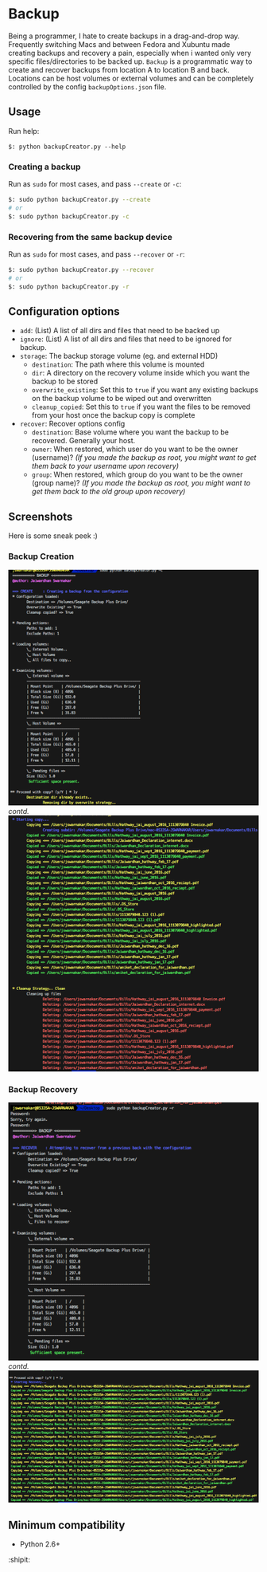 # Backup

Being a programmer, I hate to create backups in a drag-and-drop way. Frequently switching Macs and between Fedora and Xubuntu made creating backups and recovery a pain, especially when i wanted only very specific files/directories to be backed up. `Backup` is a programmatic way to create and recover backups from location A to location B and back. Locations can be host volumes or external volumes and can be completely controlled by the config `backupOptions.json` file.

## Usage
Run help:
```
$: python backupCreator.py --help
```

### Creating a backup
Run as `sudo` for most cases, and pass `--create` or `-c`:
```bash
$: sudo python backupCreator.py --create
# or
$: sudo python backupCreator.py -c
```

### Recovering from the same backup device
Run as `sudo` for most cases, and pass `--recover` or `-r`:
```bash
$: sudo python backupCreator.py --recover
# or
$: sudo python backupCreator.py -r
```

## Configuration options
- `add`: (List) A list of all dirs and files that need to be backed up
- `ignore`: (List) A list of all dirs and files that need to be ignored for backup.
- `storage`: The backup storage volume (eg. and external HDD)
    - `destination`: The path where this volume is mounted
    - `dir`: A directory on the recovery volume inside which you want the backup to be stored
    - `overwrite_existing`: Set this to `true` if you want any existing backups on the backup volume to be wiped out and overwritten
    - `cleanup_copied`: Set this to `true` if you want the files to be removed from your host once the backup copy is complete
- `recover`: Recover options config
    - `destination`: Base volume where you want the backup to be recovered. Generally your host.
    - `owner`: When restored, which user do you want to be the owner (username)? _(If you made the backup as root, you might want to get them back to your username upon recovery)_
    - `group`: When restored, which group do you want to be the owner (group name)? _(If you made the backup as root, you might want to get them back to the old group upon recovery)_

## Screenshots
Here is some sneak peek :)

### Backup Creation
![create1](./assets/screenshots/create1.png)
_contd._
![create2](./assets/screenshots/create2.png)

### Backup Recovery
![recovery1](./assets/screenshots/recover1.png)
_contd._
![recovery2](./assets/screenshots/recover2.png)

## Minimum compatibility
- Python 2.6+

:shipit:
